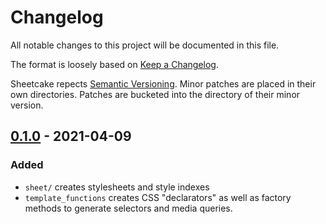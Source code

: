 # Changelog
All notable changes to this project will be documented in this file.

The format is loosely based on [Keep a Changelog](https://keepachangelog.com/en/1.0.0/).

Sheetcake repects [Semantic Versioning](https://semver.org/spec/v2.0.0.html). Minor patches are placed in their own directories. Patches are bucketed into the directory of their minor version.


## [0.1.0] - 2021-04-09
### Added
- `sheet/` creates stylesheets and style indexes
- `template_functions` creates CSS "declarators" as well as factory methods to generate selectors and media queries.

[0.1.0]: https://github.com/taylor-vann/sheetcake/v0.1